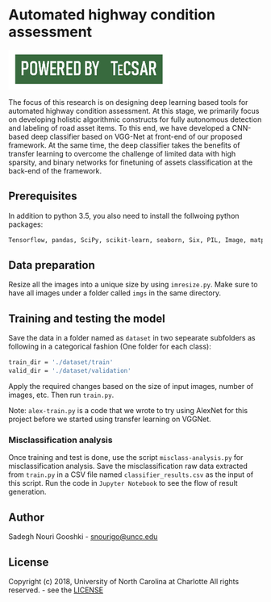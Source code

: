 # Automated highway condition assessment
![POWERED BY TeCSAR](https://raw.githubusercontent.com/TeCSAR-UNCC/Deep_RACE/master/logo/tecsarPowerBy.png)

The focus of this research is on designing deep learning based tools for automated highway condition assessment. At this stage, we primarily focus on developing holistic algorithmic constructs for fully autonomous detection and labeling of road asset items. To this end, we have developed a CNN-based deep classifier based on VGG-Net at front-end of our proposed framework. At the same time, the deep classifier takes the benefits of transfer learning to overcome the challenge of limited data with high sparsity, and binary networks for finetuning of assets classification at the back-end of the framework.
## Prerequisites

In addition to python 3.5, you also need to install the follwoing python packages:
```bash
Tensorflow, pandas, SciPy, scikit-learn, seaborn, Six, PIL, Image, matplotlib, opencv-python
```

## Data preparation

Resize all the images into a unique size by using `imresize.py`. Make sure to have all images under a folder called `imgs` in the same directory.

## Training and testing the model
Save the data in a folder named as `dataset` in two sepearate subfolders as following in a categorical fashion (One folder for each class):
```bash
train_dir = './dataset/train'
valid_dir = './dataset/validation'
```
Apply the required changes based on the size of input images, number of images, etc. Then run `train.py`.

Note: `alex-train.py` is a code that we wrote to try using AlexNet for this project before we started using transfer learning on VGGNet.

### Misclassification analysis
Once training and test is done, use the script `misclass-analysis.py` for misclassification analysis. Save the misclassification raw data extracted from `train.py` in a CSV file named `classifier_results.csv` as the input of this script. Run the code in `Jupyter Notebook` to see the flow of result generation.

## Author
 Sadegh Nouri Gooshki - [snourigo@uncc.edu](snourigo@uncc.edu)

## License
Copyright (c) 2018, University of North Carolina at Charlotte All rights reserved. - see the [LICENSE](?)
